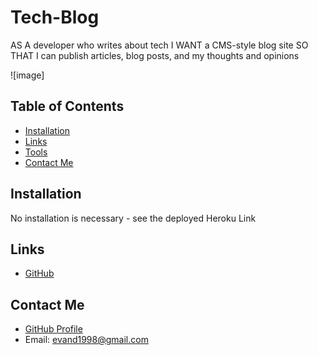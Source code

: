 # Tech-Blog

AS A developer who writes about tech
I WANT a CMS-style blog site
SO THAT I can publish articles, blog posts, and my thoughts and opinions


![image]

## Table of Contents

- [Installation](#Installation)
- [Links](#Links)
- [Tools](#Tools)
- [Contact Me](#Contact-Me)

## Installation

No installation is necessary - see the deployed Heroku Link

## Links

- [GitHub](https://github.com/evand1998/Tech-Blog)


## Contact Me

- [GitHub Profile](https://github.com/evand1998)
- Email: evand1998@gmail.com
